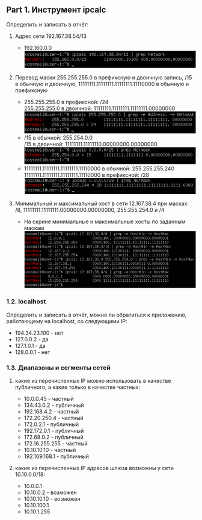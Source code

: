 ## Part 1. Инструмент ipcalc

Определить и записать в отчёт:

1) Адрес сети 192.167.38.54/13<br>
    - 192.160.0.0<br>
    ![alt text](./images/1.png)


2) Перевод маски 255.255.255.0 в префиксную и двоичную запись, /15 в обычную и двоичную, 11111111.11111111.11111111.11110000 в обычную и префиксную<br> 
    - 255.255.255.0 в префиксной: /24 <br> 
    255.255.255.0 в двоичной: 11111111.11111111.11111111.00000000<br>
    ![alt text](./images/2.png)<br>
    - /15 в обычной: 255.254.0.0<br>
    /15 в двоичной: 11111111.11111110.00000000.00000000<br>
    ![alt text](./images/3.png)<br>
    - 11111111.11111111.11111111.11110000 в обычной: 255.255.255.240<br>
    11111111.11111111.11111111.11110000 в префиксной: /28 <br>
    ![alt text](./images/4.png)<br>

3) Минимальный и максимальный хост в сети 12.167.38.4 при масках: /8, 11111111.11111111.00000000.00000000, 255.255.254.0 и /4<br> 

    - На скрине минимальные и максимальные хосты по заданным маскам <br>
    ![alt text](./images/5.png)<br>

### 1.2. localhost

Определить и записать в отчёт, можно ли обратиться к приложению, работающему на localhost, со следующими IP: <br>

- 194.34.23.100 - нет
- 127.0.0.2 - да
- 127.1.0.1 - да
- 128.0.0.1 - нет

### 1.3. Диапазоны и сегменты сетей

1. какие из перечисленных IP можно использовать в качестве публичного, а какие только в качестве частных: <br>
    - 10.0.0.45 - частный
    - 134.43.0.2 - публичный
    - 192.168.4.2 - частный
    - 172.20.250.4 - частный
    - 172.0.2.1 - публичный
    - 192.172.0.1 - публичный
    - 172.68.0.2 - публичный
    - 172.16.255.255 - частный
    - 10.10.10.10 - частный
    - 192.169.168.1 - публичный


2. какие из перечисленных IP адресов шлюза возможны у сети 10.10.0.0/18: <br>
    - 10.0.0.1
    - 10.10.0.2 - возможен
    - 10.10.10.10 - возможен
    - 10.10.100.1
    - 10.10.1.255